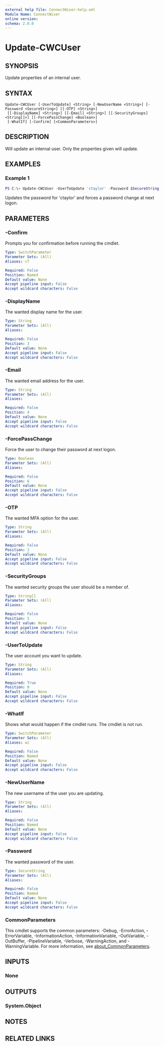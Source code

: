 ```yaml
---
external help file: ConnectWiser-help.xml
Module Name: ConnectWiser
online version:
schema: 2.0.0
---
```


# Update-CWCUser

## SYNOPSIS
Update properties of an internal user.

## SYNTAX

```
Update-CWCUser [-UserToUpdate] <String> [-NewUserName <String>] [-Password <SecureString>] [[-OTP] <String>]
 [[-DisplayName] <String>] [[-Email] <String>] [[-SecurityGroups] <String[]>] [[-ForcePassChange] <Boolean>]
 [-WhatIf] [-Confirm] [<CommonParameters>]
```

## DESCRIPTION
Will update an internal user. Only the properties given will update.

## EXAMPLES

### Example 1
```powershell
PS C:\> Update-CWCUser -UserToUpdate 'ctaylor' -Password $SecureString -ForcePassChange $True
```

Updates the password for 'ctaylor' and forces a password change at next logon.

## PARAMETERS

### -Confirm
Prompts you for confirmation before running the cmdlet.

```yaml
Type: SwitchParameter
Parameter Sets: (All)
Aliases: cf

Required: False
Position: Named
Default value: None
Accept pipeline input: False
Accept wildcard characters: False
```

### -DisplayName
The wanted display name for the user.

```yaml
Type: String
Parameter Sets: (All)
Aliases:

Required: False
Position: 3
Default value: None
Accept pipeline input: False
Accept wildcard characters: False
```

### -Email
The wanted email address for the user.

```yaml
Type: String
Parameter Sets: (All)
Aliases:

Required: False
Position: 4
Default value: None
Accept pipeline input: False
Accept wildcard characters: False
```

### -ForcePassChange
Force the user to change their password at next logon.

```yaml
Type: Boolean
Parameter Sets: (All)
Aliases:

Required: False
Position: 6
Default value: None
Accept pipeline input: False
Accept wildcard characters: False
```

### -OTP
The wanted MFA option for the user.

```yaml
Type: String
Parameter Sets: (All)
Aliases:

Required: False
Position: 2
Default value: None
Accept pipeline input: False
Accept wildcard characters: False
```

### -SecurityGroups
The wanted security groups the user should be a member of.

```yaml
Type: String[]
Parameter Sets: (All)
Aliases:

Required: False
Position: 5
Default value: None
Accept pipeline input: False
Accept wildcard characters: False
```

### -UserToUpdate
The user account you want to update.

```yaml
Type: String
Parameter Sets: (All)
Aliases:

Required: True
Position: 0
Default value: None
Accept pipeline input: False
Accept wildcard characters: False
```

### -WhatIf
Shows what would happen if the cmdlet runs.
The cmdlet is not run.

```yaml
Type: SwitchParameter
Parameter Sets: (All)
Aliases: wi

Required: False
Position: Named
Default value: None
Accept pipeline input: False
Accept wildcard characters: False
```

### -NewUserName
The new username of the user you are updating.

```yaml
Type: String
Parameter Sets: (All)
Aliases:

Required: False
Position: Named
Default value: None
Accept pipeline input: False
Accept wildcard characters: False
```

### -Password
The wanted password of the user.

```yaml
Type: SecureString
Parameter Sets: (All)
Aliases:

Required: False
Position: Named
Default value: None
Accept pipeline input: False
Accept wildcard characters: False
```

### CommonParameters
This cmdlet supports the common parameters: -Debug, -ErrorAction, -ErrorVariable, -InformationAction, -InformationVariable, -OutVariable, -OutBuffer, -PipelineVariable, -Verbose, -WarningAction, and -WarningVariable. For more information, see [about_CommonParameters](http://go.microsoft.com/fwlink/?LinkID=113216).

## INPUTS

### None
## OUTPUTS

### System.Object
## NOTES

## RELATED LINKS
